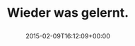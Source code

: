 ---
retweeted: false
source: <a href="http://twitter.com" rel="nofollow">Twitter Web Client</a>
entities:
  hashtags: []
  symbols: []
  user_mentions: []
  urls:
  - url: http://t.co/xtbcqNmELJ
    expanded_url: http://de.wikipedia.org/wiki/Sprengung_verendeter_Rinder
    display_url: de.wikipedia.org/wiki/Sprengung…
    indices:
    - '21'
    - '43'
display_text_range:
- '0'
- '43'
favorite_count: '2'
id_str: '564819047611912192'
truncated: false
retweet_count: '2'
id: '564819047611912192'
possibly_sensitive: false
created_at: Mon Feb 09 16:12:09 +0000 2015
favorited: false
full_text: Wieder was gelernt.
lang: de
quote_url: http://de.wikipedia.org/wiki/Sprengung_verendeter_Rinder
tags:
- pesos/twitter
date: '2015-02-09T16:12:09+00:00'
src: https://twitter.com/bascht/status/564819047611912192
original_url: https://twitter.com/bascht/status/564819047611912192
type: twitter_tweet
text: Wieder was gelernt.
title: 'Wieder was gelernt.

  '

---